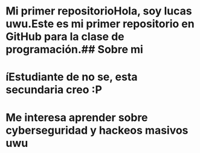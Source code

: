 # Mi primer repositorioHola, soy lucas uwu.Este es mi primer repositorio en GitHub para la clase de programación.## Sobre mi
# íEstudiante de no se, esta secundaria creo :P
# Me interesa aprender sobre cyberseguridad y hackeos masivos uwu